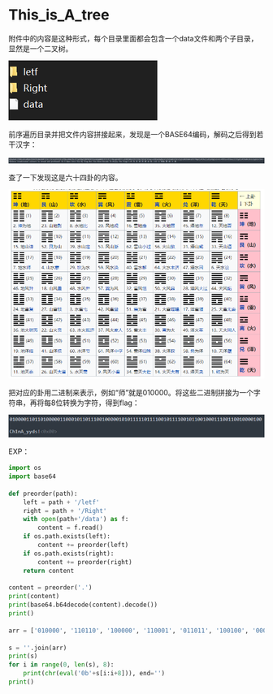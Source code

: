 #  This_is_A_tree

附件中的内容是这种形式，每个目录里面都会包含一个data文件和两个子目录，显然是一个二叉树。

![avatar](img/sctf21_this_is_a_tree_dir.png)

前序遍历目录并把文件内容拼接起来，发现是一个BASE64编码，解码之后得到若干汉字：

![avatar](img/sctf21_this_is_a_tree_base64.png)

查了一下发现这是六十四卦的内容。

![avatar](img/sctf21_this_is_a_tree_gua.png)

把对应的卦用二进制来表示，例如“师”就是010000。将这些二进制拼接为一个字符串，再将每8位转换为字符，得到flag：

![avatar](img/sctf21_this_is_a_tree_flag.png)

EXP：
```python
import os
import base64

def preorder(path):
    left = path + '/letf'
    right = path + '/Right'
    with open(path+'/data') as f:
        content = f.read()
    if os.path.exists(left):
        content += preorder(left)
    if os.path.exists(right):
        content += preorder(right)
    return content

content = preorder('.')
print(content)
print(base64.b64decode(content).decode())
print()

arr = ['010000', '110110', '100000', '110001', '011011', '100100', '000101', '011111', '011110', '010111', '100101', '100100', '011100', '110010', '000100']

s = ''.join(arr)
print(s)
for i in range(0, len(s), 8):
    print(chr(eval('0b'+s[i:i+8])), end='')
print()
```

